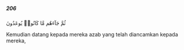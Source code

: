 ##### 206

<span class="ayah">ثُمَّ جَآءَهُم مَّا كَانُوا۟ يُوعَدُونَ</span>

<span class="ayah_translation">Kemudian datang kepada mereka azab yang telah diancamkan kepada mereka,</span>
